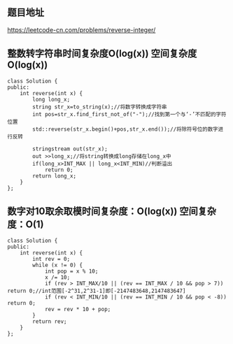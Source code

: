 ## 题目地址
https://leetcode-cn.com/problems/reverse-integer/

## 整数转字符串时间复杂度O(log(x)) 空间复杂度O(log(x))

```
class Solution {
public:
    int reverse(int x) {
        long long_x;
        string str_x=to_string(x);//将数字转换成字符串
        int pos=str_x.find_first_not_of("-");//找到第一个与‘-’不匹配的字符位置       
        std::reverse(str_x.begin()+pos,str_x.end());//将除符号位的数字进行反转

        stringstream out(str_x);
        out >>long_x;//将string转换成long存储在long_x中
        if(long_x>INT_MAX || long_x<INT_MIN)//判断溢出
            return 0;
        return long_x;    
    }
};
```

## 数字对10取余取模时间复杂度：O(log(x)) 空间复杂度：O(1)

```
class Solution {
public:
    int reverse(int x) {
        int rev = 0;
        while (x != 0) {
            int pop = x % 10;
            x /= 10;
            if (rev > INT_MAX/10 || (rev == INT_MAX / 10 && pop > 7)) return 0;//int范围[-2^31,2^31-1]即[-2147483648,2147483647]
            if (rev < INT_MIN/10 || (rev == INT_MIN / 10 && pop < -8)) return 0;
            rev = rev * 10 + pop;
        }
        return rev;
    }
};
```
